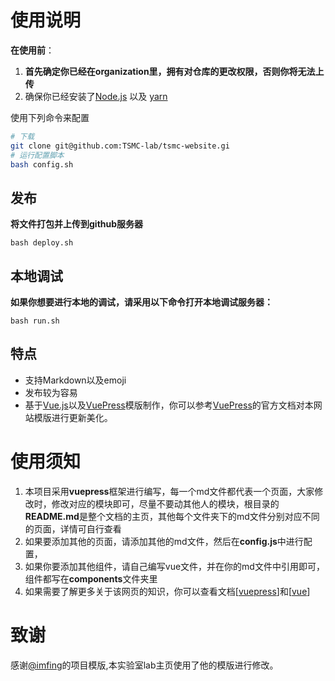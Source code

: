 # 使用说明

**在使用前**：

1. **首先确定你已经在organization里，拥有对仓库的更改权限，否则你将无法上传**
2. 确保你已经安装了[Node.js](https://nodejs.org) 以及 [yarn](https://yarnpkg.com)

使用下列命令来配置

```bash
# 下载
git clone git@github.com:TSMC-lab/tsmc-website.gi
# 运行配置脚本
bash config.sh
```

## 发布

**将文件打包并上传到github服务器**

```
bash deploy.sh
```

## 本地调试

**如果你想要进行本地的调试，请采用以下命令打开本地调试服务器：**

```
bash run.sh
```

## 特点

- 支持Markdown以及emoji
- 发布较为容易
- 基于[Vue.js](https://vuejs.org/)以及[VuePress](https://vuepress.vuejs.org/)模版制作，你可以参考[VuePress](https://vuepress.vuejs.org/)的官方文档对本网站模版进行更新美化。

# 使用须知

1. 本项目采用**vuepress**框架进行编写，每一个md文件都代表一个页面，大家修改时，修改对应的模块即可，尽量不要动其他人的模块，根目录的**README.md**是整个文档的主页，其他每个文件夹下的md文件分别对应不同的页面，详情可自行查看
2. 如果要添加其他的页面，请添加其他的md文件，然后在**config.js**中进行配置，
3. 如果你要添加其他组件，请自己编写vue文件，并在你的md文件中引用即可，组件都写在**components**文件夹里
4. 如果需要了解更多关于该网页的知识，你可以查看文档[[vuepress](https://vuepress.vuejs.org/zh/)]和[[vue](https://cn.vuejs.org/)]
# 致谢

感谢[@imfing](https://github.com/imfing)的项目模版,本实验室lab主页使用了他的模版进行修改。

